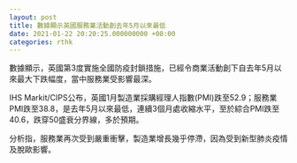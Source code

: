 ```yaml
---
layout: post
title: 數據顯示英國服務業活動創去年5月以來最低
date: 2021-01-22 20:20:25.000000000 +08:00
categories: rthk
---
```


數據顯示，英國第3度實施全國防疫封鎖措施，已經令商業活動創下自去年5月以來最大下跌幅度，當中服務業受影響最深。

IHS Markit/CIPS公布，英國1月製造業採購經理人指數(PMI)跌至52.9；服務業PMI跌至38.8，是去年5月以來最低，連續3個月處收縮水平，至於綜合PMI跌至40.6，跌穿50盛衰分界線，多於預期。

分析指，服務業再次受到嚴重衝擊，製造業增長幾乎停滯，因為受到新型肺炎疫情及脫歐影響。
